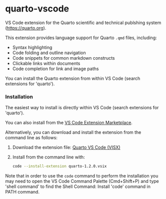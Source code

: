 # quarto-vscode

VS Code extension for the Quarto scientific and technical publshing system (https://quarto.org).

This extension provides language support for Quarto `.qmd` files, including:

- Syntax highlighting
- Code folding and outline navigation
- Code snippets for common markdown constructs
- Clickable links within documents
- Code completion for link and image paths

You can install the Quarto extension from within VS Code (search extensions for 'quarto').

### Installation

The easiest way to install is directly within VS Code (search extensions for 'quarto').

You can also install from the [VS Code Extension Marketplace](https://marketplace.visualstudio.com/items?itemName=quarto.quarto).

Alternatively, you can download and install the extension from the command line as follows:

1. Download the extension file: [Quarto VS Code (VISX)](https://github.com/quarto-dev/quarto-vscode/raw/main/dist/quarto-1.2.0.vsix)

2. Install from the command line with:

   ```bash
   code --install-extension quarto-1.2.0.vsix
   ```

Note that in order to use the `code` command to perform the installation you may need to open the VS Code
Command Palette (Cmd+Shift+P) and type 'shell command' to find the Shell Command: Install 'code' command in PATH command.
